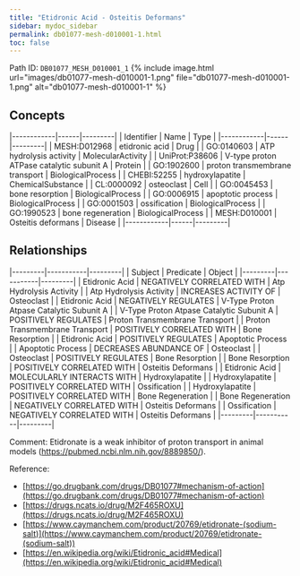 ```yaml
---
title: "Etidronic Acid - Osteitis Deformans"
sidebar: mydoc_sidebar
permalink: db01077-mesh-d010001-1.html
toc: false 
---
```



Path ID: `DB01077_MESH_D010001_1`
{% include image.html url="images/db01077-mesh-d010001-1.png" file="db01077-mesh-d010001-1.png" alt="db01077-mesh-d010001-1" %}

## Concepts

|------------|------|---------|
| Identifier | Name | Type    |
|------------|------|---------|
| MESH:D012968 | etidronic acid | Drug |
| GO:0140603 | ATP hydrolysis activity | MolecularActivity |
| UniProt:P38606 | V-type proton ATPase catalytic subunit A | Protein |
| GO:1902600 | proton transmembrane transport | BiologicalProcess |
| CHEBI:52255 | hydroxylapatite | ChemicalSubstance |
| CL:0000092 | osteoclast | Cell |
| GO:0045453 | bone resorption | BiologicalProcess |
| GO:0006915 | apoptotic process | BiologicalProcess |
| GO:0001503 | ossification | BiologicalProcess |
| GO:1990523 | bone regeneration | BiologicalProcess |
| MESH:D010001 | Osteitis deformans | Disease |
|------------|------|---------|

## Relationships

|---------|-----------|---------|
| Subject | Predicate | Object  |
|---------|-----------|---------|
| Etidronic Acid | NEGATIVELY CORRELATED WITH | Atp Hydrolysis Activity |
| Atp Hydrolysis Activity | INCREASES ACTIVITY OF | Osteoclast |
| Etidronic Acid | NEGATIVELY REGULATES | V-Type Proton Atpase Catalytic Subunit A |
| V-Type Proton Atpase Catalytic Subunit A | POSITIVELY REGULATES | Proton Transmembrane Transport |
| Proton Transmembrane Transport | POSITIVELY CORRELATED WITH | Bone Resorption |
| Etidronic Acid | POSITIVELY REGULATES | Apoptotic Process |
| Apoptotic Process | DECREASES ABUNDANCE OF | Osteoclast |
| Osteoclast | POSITIVELY REGULATES | Bone Resorption |
| Bone Resorption | POSITIVELY CORRELATED WITH | Osteitis Deformans |
| Etidronic Acid | MOLECULARLY INTERACTS WITH | Hydroxylapatite |
| Hydroxylapatite | POSITIVELY CORRELATED WITH | Ossification |
| Hydroxylapatite | POSITIVELY CORRELATED WITH | Bone Regeneration |
| Bone Regeneration | NEGATIVELY CORRELATED WITH | Osteitis Deformans |
| Ossification | NEGATIVELY CORRELATED WITH | Osteitis Deformans |
|---------|-----------|---------|

Comment: Etidronate is a weak inhibitor of proton transport in animal models (https://pubmed.ncbi.nlm.nih.gov/8889850/).

Reference: 
  - [https://go.drugbank.com/drugs/DB01077#mechanism-of-action](https://go.drugbank.com/drugs/DB01077#mechanism-of-action)
  - [https://drugs.ncats.io/drug/M2F465ROXU](https://drugs.ncats.io/drug/M2F465ROXU)
  - [https://www.caymanchem.com/product/20769/etidronate-(sodium-salt)](https://www.caymanchem.com/product/20769/etidronate-(sodium-salt))
  - [https://en.wikipedia.org/wiki/Etidronic_acid#Medical](https://en.wikipedia.org/wiki/Etidronic_acid#Medical)
